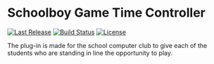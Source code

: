 # Schoolboy Game Time Controller

<a href="https://github.com/TheSpace-hub/SchoolboyGameTimeController/releases"><img src="https://img.shields.io/github/v/release/TheSpace-hub/SchoolboyGameTimeController?style=flat-square" alt="Last Release"></a>
<a href="https://github.com/TheSpace-hub/SchoolboyGameTimeController/actions"><img src="https://img.shields.io/github/actions/workflow/status/TheSpace-hub/SchoolboyGameTimeController/build.yml?style=flat-square&label=Build" alt="Build Status"></a>
<a href="https://github.com/TheSpace-hub/SchoolboyGameTimeController?tab=MIT-1-ov-file"><img src="https://img.shields.io/github/license/TheSpace-hub/SchoolboyGameTimeController?style=flat-square" alt="License"></a>

The plug-in is made for the school computer club to give each of the students who are standing in line the opportunity
to play.
